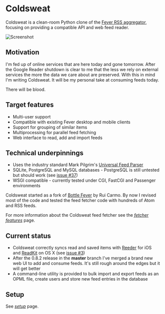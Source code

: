 # Coldsweat

Coldsweat is a clean-room Python clone of the [Fever RSS aggregator][f], focusing on providing a compatible API and web feed reader. 

 ![Screenshot](http://lab.passiomatic.com/coldsweat/images/coldsweat-0.9.0-screenshot.jpg)

## Motivation

I'm fed up of online services that are here today and gone tomorrow. After the Google Reader shutdown is clear to me that the less we rely on external services the more the data we care about are preserved. With this in mind I'm writing Coldsweat. It will be my personal take at consuming feeds today. 

There will be blood.

## Target features

* Multi-user support
* Compatible with existing Fever desktop and mobile clients
* Support for grouping of similar items
* Multiprocessing for parallel feed fetching
* Web interface to read, add and import feeds

## Technical underpinnings

* Uses the industry standard Mark Pilgrim's [Universal Feed Parser][fp]
* SQLite, PostgreSQL and MySQL databases - PostgreSQL is still untested but should work (see [issue #37][i37])
* WSGI compatible - currently tested under CGI, FastCGI and Passenger environments

Coldsweat started as a fork of [Bottle Fever][b] by Rui Carmo. By now I revised most of the code and tested the feed fetcher code with hundreds of Atom and RSS feeds.

For more information about the Coldsweat feed fetcher see the _[fetcher features][ff]_ page.

## Current status

* Coldsweat correctly syncs read and saved items with [Reeder][r] for iOS and [ReadKit][rk] on OS X (see [issue #3][i3])
* After the 0.8.2 release in the **master** branch I've merged a brand new web UI to add and consume feeds. It's still rough around the edges but it will get better
* A command-line utility is provided to bulk import and export feeds as an OPML file, create users and store new feed entries in the database

## Setup

See _[setup]_ page.



[fp]: https://pypi.python.org/pypi/feedparser/
[f]: http://www.feedafever.com/
[s]: https://github.com/passiomatic/coldsweat
[b]: https://github.com/rcarmo/bottle-fever
[rk]: http://readkitapp.com/
[r]: http://reederapp.com/
[ff]: https://github.com/passiomatic/coldsweat/wiki/Fetcher-features
[setup]: https://github.com/passiomatic/coldsweat/wiki/Setup
[i37]: https://github.com/passiomatic/coldsweat/issues/37
[i3]: https://github.com/passiomatic/coldsweat/issues/3